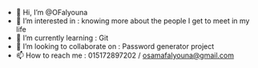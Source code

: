 - 👋 Hi, I’m @OFalyouna
- 👀 I’m interested in : knowing more about the people I get to meet in my life
- 🌱 I’m currently learning : Git
- 💞️ I’m looking to collaborate on : Password generator project
- 📫 How to reach me : 015172897202 / osamafalyouna@gmail.com

<!---
OFalyouna/OFalyouna is a ✨ special ✨ repository because its `README.md` (this file) appears on your GitHub profile.
You can click the Preview link to take a look at your changes.
--->
